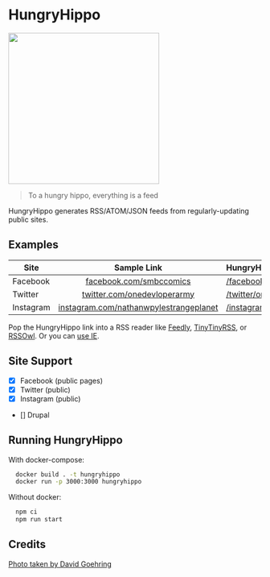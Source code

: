 # HungryHippo

<img src="https://live.staticflickr.com/3436/3225591269_5001acef98_b_d.jpg" width="300" />

> To a hungry hippo, everything is a feed

HungryHippo generates RSS/ATOM/JSON feeds from regularly-updating public sites.

## Examples

| Site      |                                   Sample Link                                    | HungryHippo Link                                                                                         |
| --------- | :------------------------------------------------------------------------------: | :------------------------------------------------------------------------------------------------------- |
| Facebook  |                [facebook.com/smbccomics](facebook.com/smbccomics)                | [/facebook/smbccomics](https://hungryhippo.ketupat.me/facebook/smbccomics)                               |
| Twitter   |            [twitter.com/onedevloperarmy](twitter.com/onedevloperarmy)            | [/twitter/onedevloperarmy](https://hungryhippo.ketupat.me/twitter/onedevloperarmy)                       |
| Instagram | [instagram.com/nathanwpylestrangeplanet](instagram.com/nathanwpylestrangeplanet) | [/instagram/nathanwpylestrangeplanet](https://hungryhippo.ketupat.me/instagram/nathanwpylestrangeplanet) |

Pop the HungryHippo link into a RSS reader like [Feedly](https://feedly.com), [TinyTinyRSS](https://tt-rss.org/), or [RSSOwl](www.rssowl.org). Or you can [use IE](https://www.wikihow.com/Subscribe-to-and-Read-RSS-Feeds-with-Internet-Explorer).

## Site Support

- [x] Facebook (public pages)
- [x] Twitter (public)
- [x] Instagram (public)
- [] Drupal

## Running HungryHippo

With docker-compose:

```bash
  docker build . -t hungryhippo
  docker run -p 3000:3000 hungryhippo
```

Without docker:

```bash
  npm ci
  npm run start
```

## Credits

[Photo taken by David Goehring](https://www.flickr.com/photos/carbonnyc/3225591269)

